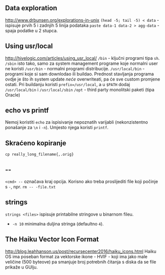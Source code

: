 ## Data exploration
http://www.drbunsen.org/explorations-in-unix
`(head -5; tail -5) < data` - ispisuje prvih 5 i zadnjih 5 linija podataka
`paste data-1 data-2 > agg-data` - spaja podatke u 2 stupca.

## Using usr/local
http://hivelogic.com/articles/using_usr_local/
`/bin` - ključni programi tipa `sh`. `/sbin` isto tako, samo za system management programe koje normalni user ne koristi
`/usr/bin` - normalni programi distribucije.
`/usr/local/bin` - programi koje si sam downlodao ili buildao. Prednost stavljanja programa ovdje je što ih system update *neće* overwriteati, pa će sve custom promjene ostati. Pri buildanju koristi `prefix=/usr/local`, a u `$PATH` dodaj `/usr/local/bin` i `/usr/local/sbin`
`/opt` - third party monolitski paketi (tipa Oracle)

## echo vs printf
Nemoj koristiti `echo` za ispisivanje nepoznatih varijabli (nekonzistentno ponašanje za `\n` i `-n`).
Umjesto njega koristi `printf`.

## Skraćeno kopiranje
`cp really_long_filename{,.orig}`

## --
`<cmd> --` označava kraj opcija. Korisno ako treba proslijediti file koji počinje s `-`, npr. `rm -- -file.txt`

## strings
`strings <files>` ispisuje printabilne stringove u binarnom fileu.
  * `-n 10` minimalna duljina stringa (defaultno `4`).

## The Haiku Vector Icon Format
http://blog.leahhanson.us/post/recursecenter2016/haiku_icons.html
Haiku OS ima poseban format za vektorske ikone - HVIF - koji ima jako male veličine (500 byteove) pa smanjuje broj potrebnih čitanja s diska da se file prikaže u GUIju. 
